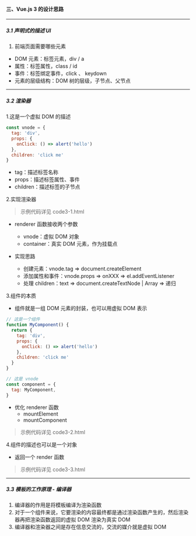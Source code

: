 #### 三、Vue.js 3 的设计思路

-----

##### 3.1 声明式的描述 UI

1. 前端页面需要哪些元素

+ DOM 元素：标签元素，div / a
+ 属性：标签属性，class / id
+ 事件：标签绑定事件，click 、 keydown
+ 元素的层级结构：DOM 树的层级，子节点、父节点

-----

##### 3.2 渲染器

1.这是一个虚拟 DOM 的描述

```js
const vnode = {
  tag: 'div',
  props: {
    onClick: () => alert('hello')
  },
  children: 'click me'
}
```

+ tag：描述标签名称
+ props：描述标签属性、事件
+ children：描述标签的子节点

2.实现渲染器

> 示例代码详见 code3-1.html

+ renderer 函数接收两个参数
  + vnode：虚拟 DOM 对象
  + container：真实 DOM 元素，作为挂载点

+ 实现思路
  + 创建元素：vnode.tag => document.createElement
  + 添加属性和事件：vnode.props => onXXX => el.addEventListener
  + 处理 children：text => document.createTextNode | Array => 递归

3.组件的本质

+ 组件就是一组 DOM 元素的封装，也可以用虚拟 DOM 表示

```js
// 这是一个组件
function MyComponent() {
  return {
    tag: 'div',
    props: {
      onClick: () => alert('hello')
    },
    children: 'click me'
  }
}

// 这是 vnode
const component = {
  tag: MyComponent,
}
```

+ 优化 renderer 函数
  + mountElement
  + mountComponent

> 示例代码详见 code3-2.html

4.组件的描述也可以是一个对象

+ 返回一个 render 函数

> 示例代码详见 code3-3.html

-----

##### 3.3 模板的工作原理 - 编译器

1. 编译器的作用是将模板编译为渲染函数
2. 对于一个组件来说，它要渲染的内容最终都是通过渲染函数产生的，然后渲染器再把渲染函数返回的虚拟 DOM 渲染为真实 DOM
3. 编译器和渲染器之间是存在信息交流的，交流的媒介就是虚拟 DOM
